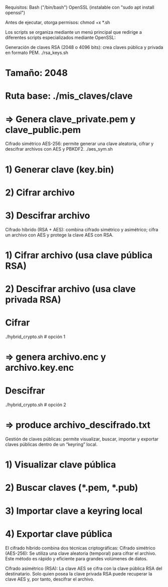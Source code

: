 Requisitos:
Bash ("/bin/bash")
OpenSSL (instalable con "sudo apt install openssl")
 
Antes de ejecutar, otorga permisos:
chmod +x *.sh

Los scripts se organiza mediante un menú principal que redirige a diferentes scripts especializados mediante OpenSSL:

Generación de claves RSA (2048 o 4096 bits): crea claves pública y privada en formato PEM.
./rsa_keys.sh
# Tamaño: 2048
# Ruta base: ./mis_claves/clave 
# => Genera clave_private.pem y clave_public.pem

Cifrado simétrico AES-256: permite generar una clave aleatoria, cifrar y descifrar archivos con AES y PBKDF2.
./aes_sym.sh
# 1) Generar clave (key.bin)
# 2) Cifrar archivo
# 3) Descifrar archivo

Cifrado híbrido (RSA + AES): combina cifrado simétrico y asimétrico; cifra un archivo con AES y protege la clave AES con RSA.
# 1) Cifrar archivo (usa clave pública RSA)
# 2) Descifrar archivo (usa clave privada RSA)

# Cifrar
./hybrid_crypto.sh  # opción 1
# => genera archivo.enc y archivo.key.enc

# Descifrar
./hybrid_crypto.sh  # opción 2
# => produce archivo_descifrado.txt

Gestión de claves públicas: permite visualizar, buscar, importar y exportar claves públicas dentro de un “keyring” local.
# 1) Visualizar clave pública
# 2) Buscar claves (*.pem, *.pub)
# 3) Importar clave a keyring local
# 4) Exportar clave pública



El cifrado híbrido combina dos técnicas criptográficas:
Cifrado simétrico (AES-256):
Se utiliza una clave aleatoria (temporal) para cifrar el archivo.
Este método es rápido y eficiente para grandes volúmenes de datos.

Cifrado asimétrico (RSA):
La clave AES se cifra con la clave pública RSA del destinatario.
Solo quien posea la clave privada RSA puede recuperar la clave AES y, por tanto, descifrar el archivo.

